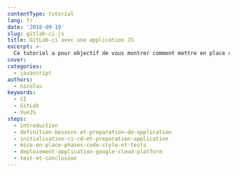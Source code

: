 ```yaml
---
contentType: tutorial
lang: fr
date: '2018-09-19'
slug: gitlab-ci-js
title: GitLab-ci avec une application JS
excerpt: >-
  Ce tutoriel a pour objectif de vous montrer comment mettre en place un CI/CD avec GitLab-ci pour une application Vue.js
cover: 
categories:
  - javascript
authors:
  - nicolas
keywords:
  - CI
  - GitLab
  - VueJS
steps:
  - introduction
  - definition-besoins-et-preparation-de-application
  - initialisation-ci-cd-et-preparation-application
  - mise-en-place-phases-code-style-et-tests
  - deploiement-application-google-cloud-platform
  - test-et-conclusion
---
```



